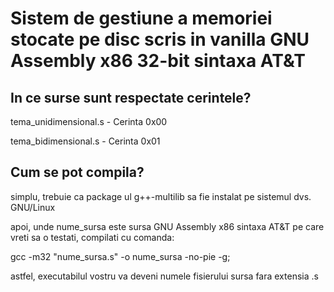 # Sistem de gestiune a memoriei stocate pe disc scris in vanilla GNU Assembly x86 32-bit sintaxa AT&T

## In ce surse sunt respectate cerintele?
tema_unidimensional.s - Cerinta 0x00

tema_bidimensional.s - Cerinta 0x01

## Cum se pot compila?
simplu, trebuie ca package ul g++-multilib sa fie instalat pe sistemul dvs. GNU/Linux

apoi, unde nume_sursa este sursa GNU Assembly x86 sintaxa AT&T pe care vreti sa o testati, compilati cu comanda:

gcc -m32 "nume_sursa.s" -o nume_sursa -no-pie -g;

astfel, executabilul vostru va deveni numele fisierului sursa fara extensia .s
